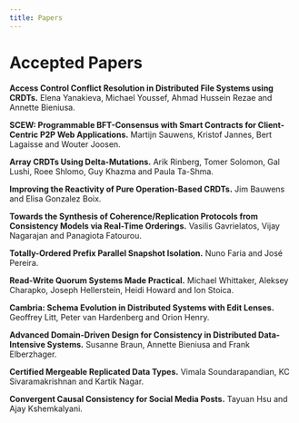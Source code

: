 ```yaml
---
title: Papers
---
```

# Accepted Papers

**Access Control Conflict Resolution in Distributed File Systems using CRDTs.** 
Elena Yanakieva, Michael Youssef, Ahmad Hussein Rezae and Annette Bieniusa.

**SCEW: Programmable BFT-Consensus with Smart Contracts for Client-Centric P2P Web Applications.** 
Martijn Sauwens, Kristof Jannes, Bert Lagaisse and Wouter Joosen.

**Array CRDTs Using Delta-Mutations.** 
Arik Rinberg, Tomer Solomon, Gal Lushi, Roee Shlomo, Guy Khazma and Paula Ta-Shma. 

**Improving the Reactivity of Pure Operation-Based CRDTs.** 
Jim Bauwens and Elisa Gonzalez Boix. 

**Towards the Synthesis of Coherence/Replication Protocols from Consistency Models via Real-Time Orderings.** 
Vasilis Gavrielatos, Vijay Nagarajan and Panagiota Fatourou. 

**Totally-Ordered Prefix Parallel Snapshot Isolation.** 
Nuno Faria and José Pereira. 

**Read-Write Quorum Systems Made Practical.** 
Michael Whittaker, Aleksey Charapko, Joseph Hellerstein, Heidi Howard and Ion Stoica.

**Cambria: Schema Evolution in Distributed Systems with Edit Lenses.** 
Geoffrey Litt, Peter van Hardenberg and Orion Henry.

**Advanced Domain-Driven Design for Consistency in Distributed Data-Intensive Systems.** 
Susanne Braun, Annette Bieniusa and Frank Elberzhager.

**Certified Mergeable Replicated Data Types.** 
Vimala Soundarapandian, KC Sivaramakrishnan and Kartik Nagar.

**Convergent Causal Consistency for Social Media Posts.** 
Tayuan Hsu and Ajay Kshemkalyani. 
